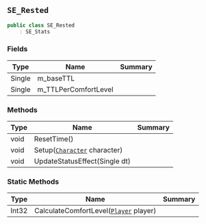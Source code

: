 ## `SE_Rested`

```csharp
public class SE_Rested
    : SE_Stats
```

### Fields

| Type | Name | Summary | 
| --- | --- | --- | 
| Single | m_baseTTL |  | 
| Single | m_TTLPerComfortLevel |  | 


### Methods

| Type | Name | Summary | 
| --- | --- | --- | 
| void | ResetTime() |  | 
| void | Setup([`Character`](./Character.md) character) |  | 
| void | UpdateStatusEffect(Single dt) |  | 


### Static Methods

| Type | Name | Summary | 
| --- | --- | --- | 
| Int32 | CalculateComfortLevel([`Player`](./Player.md) player) |  | 


